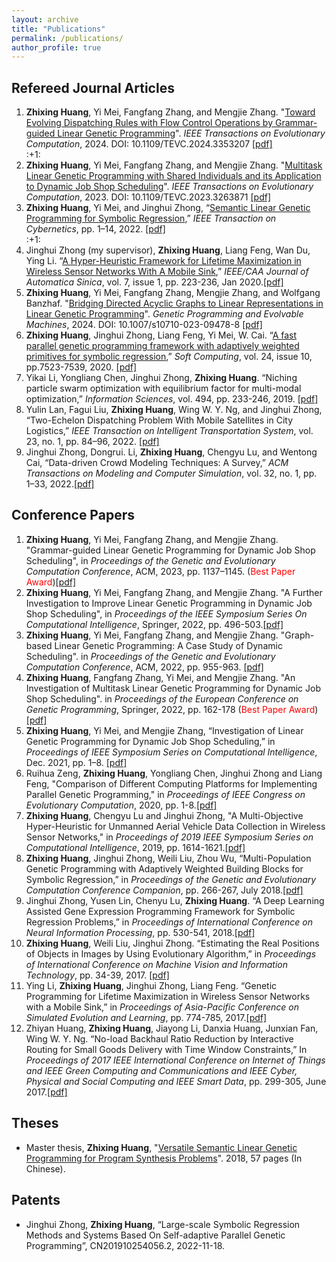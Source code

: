 ```yaml
---
layout: archive
title: "Publications"
permalink: /publications/
author_profile: true
---
```


## Refereed Journal Articles
<ol>
<li><b>Zhixing Huang</b>, Yi Mei, Fangfang Zhang, and Mengjie Zhang. "<a target="_blank" href="https://ieeexplore.ieee.org/document/10398533">Toward Evolving Dispatching Rules with Flow Control Operations by Grammar-guided Linear Genetic Programming</a>". <i>IEEE Transactions on Evolutionary Computation</i>, 2024. DOI: 10.1109/TEVC.2024.3353207 <a target="_blank" href="https://github.com/Zhixing1020/zhixinghuang.github.io/blob/master/files/Toward_Evolving_Dispatching_Rules_With_Flow_Control_Operations_By_Grammar-Guided_Linear_Genetic_Programming.pdf">[pdf]</a></li>:+1:
  
<li> <b>Zhixing Huang</b>, Yi Mei, Fangfang Zhang, and Mengjie Zhang. "<a target="_blank" href="https://ieeexplore.ieee.org/document/10090245">Multitask Linear Genetic Programming with Shared Individuals and its Application to Dynamic Job Shop Scheduling</a>". <i>IEEE Transactions on Evolutionary Computation</i>, 2023. DOI: 10.1109/TEVC.2023.3263871 <a target="_blank" href="https://github.com/Zhixing1020/zhixinghuang.github.io/blob/3f51fdb85e4ed0da8b60ebf44e50178ca57e67a7/files/Multitask_Linear_Genetic_Programming_with_Shared_Individuals_and_its_Application_to_Dynamic_Job_Shop_Scheduling.pdf">[pdf]</a></li> 

<li><b>Zhixing Huang</b>, Yi Mei, and Jinghui Zhong, “<a target="_blank" href="https://ieeexplore.ieee.org/document/9810862">Semantic Linear Genetic Programming for Symbolic Regression</a>,” <i>IEEE Transaction on Cybernetics</i>, pp. 1–14, 2022. <a href="https://github.com/Zhixing1020/zhixinghuang.github.io/blob/3f51fdb85e4ed0da8b60ebf44e50178ca57e67a7/files/Semantic_Linear_Genetic_Programming_for_Symbolic_Regression.pdf">[pdf]</a></li>:+1:

<li>Jinghui Zhong (my supervisor), <b>Zhixing Huang</b>, Liang Feng, Wan Du, Ying Li. “<a href="https://ieeexplore.ieee.org/document/8945493">A Hyper-Heuristic Framework for Lifetime Maximization in Wireless Sensor Networks With A Mobile Sink</a>,” <i>IEEE/CAA Journal of Automatica Sinica</i>, vol. 7, issue 1, pp. 223-236, Jan 2020.<a href="https://github.com/Zhixing1020/zhixinghuang.github.io/blob/4b029fb86e9a2047f0c958f3b300569eb3896e17/files/A_hyper-heuristic_framework_for_lifetime_maximization_in_wireless_sensor_networks_with_a_mobile_sink.pdf">[pdf]</a> </li>

<li><b>Zhixing Huang</b>, Yi Mei, Fangfang Zhang, Mengjie Zhang, and Wolfgang Banzhaf. "<a target="_blank" href="https://link.springer.com/article/10.1007/s10710-023-09478-8">Bridging Directed Acyclic Graphs to Linear Representations in Linear Genetic Programming</a>". <i>Genetic Programming and Evolvable Machines</i>, 2024. DOI: 10.1007/s10710-023-09478-8 <a target="_blank" href="https://github.com/Zhixing1020/zhixinghuang.github.io/blob/master/files/Bridging%20directed%20acyclic%20graphs%20to%20linear%20representations%20in%20linear%20genetic%20programming-%20a%20case%20study%20of%20dynamic%20scheduling.pdf">[pdf]</a></li>

<li><b>Zhixing Huang</b>, Jinghui Zhong, Liang Feng, Yi Mei, W. Cai. “<a href="https://link.springer.com/article/10.1007/s00500-019-04379-4">A fast parallel genetic programming framework with adaptively weighted primitives for symbolic regression</a>,” <i>Soft Computing</i>, vol. 24, issue 10, pp.7523-7539, 2020. <a href="https://github.com/Zhixing1020/zhixinghuang.github.io/blob/73f8b0d6b10a4eb28a03445020d49c8694eaa230/files/Huang2020_Article_AFastParallelGeneticProgrammin.pdf">[pdf]</a></li>

<li>Yikai Li, Yongliang Chen, Jinghui Zhong, <b>Zhixing Huang</b>. “Niching particle swarm optimization with equilibrium factor for multi-modal optimization,” <i>Information Sciences</i>, vol. 494, pp. 233-246, 2019. <a href="https://github.com/Zhixing1020/zhixinghuang.github.io/blob/73f8b0d6b10a4eb28a03445020d49c8694eaa230/files/Niching%20particle%20swarm%20optimization%20with%20equilibrium%20factor%20for%20multi-modal%20optimization.pdf">[pdf]</a> </li>

<li>Yulin Lan, Fagui Liu, <b>Zhixing Huang</b>, Wing W. Y. Ng, and Jinghui Zhong, “Two-Echelon Dispatching Problem With Mobile Satellites in City Logistics,” <i>IEEE Transaction on Intelligent Transportation System</i>, vol. 23, no. 1, pp. 84–96, 2022. <a href="https://github.com/Zhixing1020/zhixinghuang.github.io/blob/73f8b0d6b10a4eb28a03445020d49c8694eaa230/files/Two-Echelon_Dispatching_Problem_With_Mobile_Satellites_in_City_Logistics.pdf">[pdf]</a></li>

<li>Jinghui Zhong, Dongrui. Li, <b>Zhixing Huang</b>, Chengyu Lu, and Wentong Cai, “Data-driven Crowd Modeling Techniques: A Survey,” <i>ACM Transactions on Modeling and Computer Simulation</i>, vol. 32, no. 1, pp. 1–33, 2022.<a href="https://github.com/Zhixing1020/zhixinghuang.github.io/blob/73f8b0d6b10a4eb28a03445020d49c8694eaa230/files/Data-driven%20Crowd%20Modeling%20Techniques-%20A%20Survey.pdf">[pdf]</a></li>
</ol>

## Conference Papers
<ol>
<li><b>Zhixing Huang</b>, Yi Mei, Fangfang Zhang, and Mengjie Zhang. "Grammar-guided Linear Genetic Programming for Dynamic Job Shop Scheduling", in <i>Proceedings of the Genetic and Evolutionary Computation Conference</i>, ACM, 2023, pp. 1137–1145. (<span style="color: #FF0000">Best Paper Award</span>)<a href="https://github.com/Zhixing1020/zhixinghuang.github.io/blob/837890899da424484ce014d159babcda0359672a/files/Grammar-guided%20Linear%20Genetic%20Programming%20for%20Dynamic%20Job%20Shop%20Scheduling.pdf">[pdf]</a></li>	
  
<li><b>Zhixing Huang</b>, Yi Mei, Fangfang Zhang, and Mengjie Zhang. "A Further Investigation to Improve Linear Genetic Programming in Dynamic Job Shop Scheduling", in <i>Proceedings of the IEEE Symposium Series On Computational Intelligence</i>, Springer, 2022, pp. 496-503.<a href="https://github.com/Zhixing1020/zhixinghuang.github.io/blob/837890899da424484ce014d159babcda0359672a/files/A_Further_Investigation_to_Improve_Linear_Genetic_Programming_in_Dynamic_Job_Shop_Scheduling.pdf">[pdf]</a></li>	

<li> <b>Zhixing Huang</b>, Yi Mei, Fangfang Zhang, and Mengjie Zhang. "Graph-based Linear Genetic Programming: A Case Study of Dynamic Scheduling". in <i>Proceedings of the Genetic and Evolutionary Computation Conference</i>, ACM, 2022, pp. 955-963. <a target="_blank" href="https://github.com/Zhixing1020/zhixinghuang.github.io/blob/e96c9060640c211de9fad252d1475a40c92020f7/files/Graph-based%20LGP-%20A%20case%20study%20of%20Dynamic%20schedulig%20.pdf">[pdf]</a></li>	

<li> <b>Zhixing Huang</b>, Fangfang Zhang, Yi Mei, and Mengjie Zhang. "An Investigation of Multitask Linear Genetic Programming for Dynamic Job Shop Scheduling". in <i>Proceedings of the European Conference on Genetic Programming</i>, Springer, 2022, pp. 162-178 (<span style="color: #FF0000">Best Paper Award</span>)<a target="_blank" href="https://github.com/fangfang-zhang/fangfang-zhang.github.io/blob/master/files/2022-An-Investigation-Multitask-LGP.pdf">[pdf]</a></li>

<li> <b>Zhixing Huang</b>, Yi Mei, and Mengjie Zhang, “Investigation of Linear Genetic Programming for Dynamic Job Shop Scheduling,” in <i>Proceedings of IEEE Symposium Series on Computational Intelligence</i>, Dec. 2021, pp. 1–8. <a href="https://github.com/Zhixing1020/zhixinghuang.github.io/blob/e96c9060640c211de9fad252d1475a40c92020f7/files/Investigation_of_Linear_Genetic_Programming_for_Dynamic_Job_Shop_Scheduling.pdf">[pdf]</a></li>

<li>Ruihua Zeng, <b>Zhixing Huang</b>, Yongliang Chen, Jinghui Zhong and Liang Feng, "Comparison of Different Computing Platforms for Implementing Parallel Genetic Programming," in <i>Proceedings of IEEE Congress on Evolutionary Computation</i>, 2020, pp. 1-8.<a href="https://github.com/Zhixing1020/zhixinghuang.github.io/blob/e96c9060640c211de9fad252d1475a40c92020f7/files/Comparison%20of%20Different%20Computing%20Platforms%20for%20Implementing%20Parallel%20Genetic%20Programming.pdf">[pdf]</a></li>

<li><b>Zhixing Huang</b>, Chengyu Lu and Jinghui Zhong, "A Multi-Objective Hyper-Heuristic for Unmanned Aerial Vehicle Data Collection in Wireless Sensor Networks," in <i>Proceedings of 2019 IEEE Symposium Series on Computational Intelligence</i>, 2019, pp. 1614-1621.<a href="https://github.com/Zhixing1020/zhixinghuang.github.io/blob/e96c9060640c211de9fad252d1475a40c92020f7/files/A_Multi-Objective_Hyper-Heuristic_for_Unmanned_Aerial_Vehicle_Data_Collection_in_Wireless_Sensor_Networks.pdf">[pdf]</a></li>

<li><b>Zhixing Huang</b>, Jinghui Zhong, Weili Liu, Zhou Wu, “Multi-Population Genetic Programming with Adaptively Weighted Building Blocks for Symbolic Regression,” in <i>Proceedings of the Genetic and Evolutionary Computation Conference Companion</i>, pp. 266-267, July 2018.<a href="https://github.com/Zhixing1020/zhixinghuang.github.io/blob/e96c9060640c211de9fad252d1475a40c92020f7/files/Multi-population%20genetic%20programming%20with%20adaptively%20weighted%20building%20blocks%20for%20symbolic%20regression.pdf">[pdf]</a></li>

<li>Jinghui Zhong, Yusen Lin, Chenyu Lu, <b>Zhixing Huang</b>. “A Deep Learning Assisted Gene Expression Programming Framework for Symbolic Regression Problems,” in <i>Proceedings of International Conference on Neural Information Processing</i>, pp. 530-541, 2018.<a href="https://github.com/Zhixing1020/zhixinghuang.github.io/blob/e96c9060640c211de9fad252d1475a40c92020f7/files/Zhong2018_Chapter_ADeepLearningAssistedGeneExpre.pdf">[pdf]</a></li>

<li><b>Zhixing Huang</b>, Weili Liu, Jinghui Zhong. “Estimating the Real Positions of Objects in Images by Using Evolutionary Algorithm,” in <i>Proceedings of International Conference on Machine Vision and Information Technology</i>, pp. 34-39, 2017. <a href="https://github.com/Zhixing1020/zhixinghuang.github.io/blob/e96c9060640c211de9fad252d1475a40c92020f7/files/Estimating_the_Real_Positions_of_Objects_in_Images_by_Using_Evolutionary_Algorithm.pdf">[pdf]</a></li>

<li>Ying Li, <b>Zhixing Huang</b>, Jinghui Zhong, Liang Feng. “Genetic Programming for Lifetime Maximization in Wireless Sensor Networks with a Mobile Sink,” in <i>Proceedings of Asia-Pacific Conference on Simulated Evolution and Learning</i>, pp. 774-785, 2017.<a href="https://github.com/Zhixing1020/zhixinghuang.github.io/blob/e96c9060640c211de9fad252d1475a40c92020f7/files/Li2017_Chapter_GeneticProgrammingForLifetimeM.pdf">[pdf]</a></li>

<li>Zhiyan Huang, <b>Zhixing Huang</b>, Jiayong Li, Danxia Huang, Junxian Fan, Wing W. Y. Ng. “No-load Backhaul Ratio Reduction by Interactive Routing for Small Goods Delivery with Time Window Constraints,” In <i>Proceedings of 2017 IEEE International Conference on Internet of Things and IEEE Green Computing and Communications and IEEE Cyber, Physical and Social Computing and IEEE Smart Data</i>, pp. 299-305, June 2017.<a href="https://github.com/Zhixing1020/zhixinghuang.github.io/blob/e96c9060640c211de9fad252d1475a40c92020f7/files/No-Load_Backhaul_Ratio_Reduction_by_Interactive_Routing_for_Small_Goods_Delivery_with_Time_Window_Constraints.pdf">[pdf]</a></li>
</ol>

## Theses
- Master thesis, **Zhixing Huang**, "[Versatile Semantic Linear Genetic Programming for Program Synthesis Problems](http://kns.cnki.net/KCMS/detail/detail.aspx?dbcode=CMFD&dbname=CMFD202101&filename=1020333073.nh&uniplatform=OVERSEA&v=2swjth2aEkrFFU3GSUeTyO_yN5A2JxLd-FzM_aYD1CJ48PGVdJg79kZBgC83GQqP)". 2018, 57 pages (In Chinese).


## Patents
- Jinghui Zhong, **Zhixing Huang**, “Large-scale Symbolic Regression Methods and Systems Based On Self-adaptive Parallel Genetic Programming”, CN201910254056.2, 2022-11-18.






